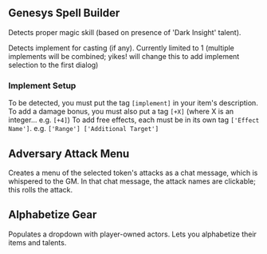 ## Genesys Spell Builder

Detects proper magic skill (based on presence of 'Dark Insight' talent).

Detects implement for casting (if any). Currently limited to 1 (multiple implements will be combined; yikes! will change this to add implement selection to the first dialog)

### Implement Setup

To be detected, you must put the tag `[implement]` in your item's description.
To add a damage bonus, you must also put a tag `[+X]` (where X is an integer... e.g. `[+4]`)
To add free effects, each must be in its own tag `['Effect Name']`. e.g. `['Range'] ['Additional Target']`

## Adversary Attack Menu

Creates a menu of the selected token's attacks as a chat message, which is whispered to the GM. In that chat message, the attack names are clickable; this rolls the attack.

## Alphabetize Gear

Populates a dropdown with player-owned actors. Lets you alphabetize their items and talents.
